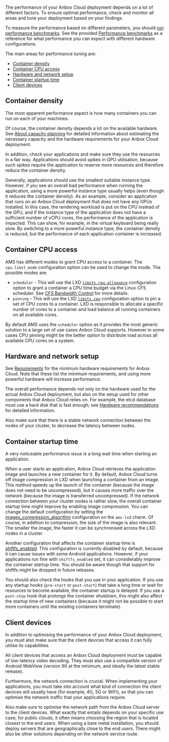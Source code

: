 The performance of your Anbox Cloud deployment depends on a lot of different factors. To ensure optimal performance, check and monitor all areas and tune your deployment based on your findings.

To measure the performance based on different parameters, you should [run performance benchmarks](https://discourse.ubuntu.com/t/how-to-run-benchmarks/17770). See the provided [Performance benchmarks](https://discourse.ubuntu.com/t/performance-benchmarks/24709) as a reference for what performance you can expect with different hardware configurations.

The main areas for performance tuning are:

- [Container density](#container-density)
- [Container CPU access](#container-cpu-access)
- [Hardware and network setup](#hardware-setup)
- [Container startup time](#startup-time)
- [Client devices](#client-devices)

<a name="container-density"></a>
## Container density

The most apparent performance aspect is how many containers you can run on each of your machines.

Of course, the container density depends a lot on the available hardware. See [About capacity planning](https://discourse.ubuntu.com/t/about-capacity-planning/28717) for detailed information about estimating the necessary capacity and the hardware requirements for your Anbox Cloud deployment.

In addition, check your applications and make sure they use the resources in a fair way. Applications should avoid spikes in GPU utilisation, because such spikes require the application to reserve more resources and therefore reduce the container density.

Generally, applications should use the smallest suitable instance type. However, if you see an overall bad performance when running the application, using a more powerful instance type usually helps (even though it reduces the container density). As an example, consider an application that runs on an Anbox Cloud deployment that does not have any GPUs installed. In this case, the rendering workload is put on the CPU instead of the GPU, and if the instance type of the application does not have a sufficient number of vCPU cores, the performance of the application is impacted. This can show, for example, in the virtual keyboard being really slow. By switching to a more powerful instance type, the container density is reduced, but the performance of each application container is increased.

<a name="container-cpu-access"></a>
## Container CPU access

AMS has different modes to grant CPU access to a container. The `cpu.limit_mode` configuration option can be used to change the mode. The possible modes are:

* `scheduler` - This will use the LXD [`limits.cpu.allowance`](https://linuxcontainers.org/lxd/docs/master/instances/#cpu-limits) <!-- wokeignore:rule=master --> configuration option to grant a container a CPU time budget via the Linux CFS scheduler. See [CFS Bandwidth Control](https://www.kernel.org/doc/html/latest/scheduler/sched-bwc.html) for more details.
* `pinning` - This will use the LXD [`limits.cpu`](https://linuxcontainers.org/lxd/docs/master/instances/#cpu-limits) <!-- wokeignore:rule=master --> configuration option to pin a set of CPU cores to a container. LXD is responsible to allocate a specific number of cores to a container and load balance all running containers on all available cores.

By default AMS uses the `scheduler` option as it provides the most generic solution to a large set of use cases Anbox Cloud supports. However in some cases CPU pinning might be the better option to distribute load across all available CPU cores on a system.

<a name="hardware-setup"></a>
## Hardware and network setup

See [Requirements](https://discourse.ubuntu.com/t/installation-requirements/17734) for the minimum hardware requirements for Anbox Cloud. Note that these list the minimum requirements, and using more powerful hardware will increase performance.

The overall performance depends not only on the hardware used for the actual Anbox Cloud deployment, but also on the setup used for other components that Anbox Cloud relies on. For example, the etcd database must use a hard disk that is fast enough; see [Hardware recommendations](https://etcd.io/docs/v3.5/op-guide/hardware/) for detailed information.

Also make sure that there is a stable network connection between the nodes of your cluster, to decrease the latency between nodes.

<a name="startup-time"></a>
## Container startup time

A very noticeable performance issue is a long wait time when starting an application.

When a user starts an application, Anbox Cloud retrieves the application image and launches a new container for it. By default, Anbox Cloud turns off image compression in LXD when launching a container from an image. This method speeds up the launch of the container (because the image does not need to be uncompressed), but it causes more traffic over the network (because the image is transferred uncompressed). If the network connection between your cluster nodes is rather slow, the overall container startup time might improve by enabling image compression. You can change the default configuration by setting the [images_compression_algorithm](https://charmhub.io/ams-lxd/configure#images_compression_algorithm) configuration on the `ams-lxd` charm. Of course, in addition to compression, the size of the image is also relevant. The smaller the image, the faster it can be synchronised across the LXD nodes in a cluster.

Another configuration that affects the container startup time is [shiftfs_enabled](https://charmhub.io/ams-lxd/configure#shiftfs_enabled). This configuration is currently disabled by default, because it can cause issues with some Android applications. However, if your applications run fine with `shiftfs_enabled` set, it can considerably improve the container startup time. You should be aware though that support for shiftfs might be dropped in future releases.

You should also check the hooks that you use in your application. If you use any startup hooks (`pre-start` or `post-start`) that take a long time or wait for resources to become available, the container startup is delayed. If you use a `post-stop` hook that prolongs the container shutdown, this might also affect the startup time of new containers (because it might not be possible to start more containers until the existing containers terminate).

<a name="client-devices"></a>
## Client devices

In addition to optimising the performance of your Anbox Cloud deployment, you must also make sure that the client devices that access it can fully utilise its capabilities.

All client devices that access an Anbox Cloud deployment must be capable of low-latency video decoding. They must also use a compatible version of Android WebView (version 90 at the minimum, and ideally the latest stable release).

Furthermore, the network connection is crucial. When implementing your applications, you must take into account what kind of connection the client devices will usually have (for example, 4G, 5G or WiFi), so that you can optimise the network traffic that your applications require.

Also make sure to optimise the network path from the Anbox Cloud server to the client devices. What exactly that entails depends on your specific use case; for public clouds, it often means choosing the region that is located closest to the end users. When using a bare metal installation, you should deploy servers that are geographically close to the end users. There might also be other solutions depending on the network service route.
